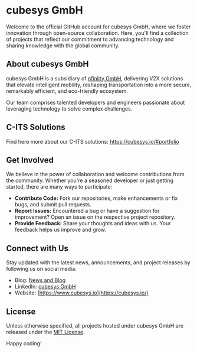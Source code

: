 # cubesys GmbH

Welcome to the official GitHub account for cubesys GmbH, where we foster innovation through open-source collaboration.
Here, you'll find a collection of projects that reflect our commitment to advancing technology and sharing knowledge with the global community.

## About cubesys GmbH

cubesys GmbH is a subsidiary of [nfiniity GmbH](https://nfiniity.com), delivering V2X solutions that elevate intelligent
mobility, reshaping transportation into a more secure, remarkably efficient, and eco-friendly
ecosystem.

Our team comprises talented developers and engineers passionate about leveraging technology to solve complex challenges.

## C-ITS Solutions

Find here more about our C-ITS solutions: https://cubesys.io/#portfolio

## Get Involved

We believe in the power of collaboration and welcome contributions from the community. Whether you're a seasoned developer or just getting started, there are many ways to participate:

- **Contribute Code:** Fork our repositories, make enhancements or fix bugs, and submit pull requests.
- **Report Issues:** Encountered a bug or have a suggestion for improvement? Open an issue on the respective project repository.
- **Provide Feedback:** Share your thoughts and ideas with us. Your feedback helps us improve and grow.

## Connect with Us

Stay updated with the latest news, announcements, and project releases by following us on social media:

- Blog: [News and Blog](https://cubesys.io/blog.html)
- LinkedIn: [cubesys GmbH](https://www.linkedin.com/company/cubesys-gmbh)
- Website: [https://www.cubesys.io](https://cubesys.io/)

## License

Unless otherwise specified, all projects hosted under cubesys GmbH are released under the [MIT License](LICENSE).

Happy coding!
